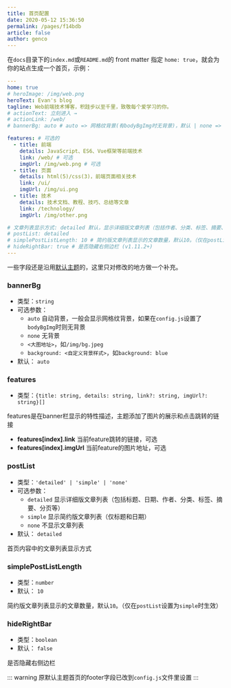 ```yaml
---
title: 首页配置
date: 2020-05-12 15:36:50
permalink: /pages/f14bdb
article: false
author: genco
---
```


在`docs`目录下的`index.md`或`README.md`的 front matter 指定 `home: true`，就会为你的站点生成一个首页，示例：

```yaml
---
home: true
# heroImage: /img/web.png
heroText: Evan's blog
tagline: Web前端技术博客，积跬步以至千里，致敬每个爱学习的你。
# actionText: 立刻进入 →
# actionLink: /web/
# bannerBg: auto # auto => 网格纹背景(有bodyBgImg时无背景)，默认 | none => 无 | '大图地址' | background: 自定义背景样式       提示：如发现文本颜色不适应你的背景时可以到palette.styl修改$bannerTextColor变量

features: # 可选的
  - title: 前端
    details: JavaScript、ES6、Vue框架等前端技术
    link: /web/ # 可选
    imgUrl: /img/web.png # 可选
  - title: 页面
    details: html(5)/css(3)，前端页面相关技术
    link: /ui/
    imgUrl: /img/ui.png
  - title: 技术
    details: 技术文档、教程、技巧、总结等文章
    link: /technology/
    imgUrl: /img/other.png

# 文章列表显示方式: detailed 默认，显示详细版文章列表（包括作者、分类、标签、摘要、分页等）| simple => 显示简约版文章列表（仅标题和日期）| none 不显示文章列表
# postList: detailed
# simplePostListLength: 10 # 简约版文章列表显示的文章数量，默认10。（仅在postList设置为simple时生效）
# hideRightBar: true # 是否隐藏右侧边栏 (v1.11.2+)
---
```

一些字段还是沿用[默认主题](https://vuepress.vuejs.org/zh/theme/default-theme-config.html#%E9%A6%96%E9%A1%B5)的，这里只对修改的地方做一个补充。


### bannerBg
  * 类型：`string`
  * 可选参数：
    * `auto` 自动背景，一般会显示网格纹背景，如果在`config.js`设置了`bodyBgImg`时则无背景
    * `none` 无背景
    * `<大图地址>`，如`/img/bg.jpeg`
    * `background: <自定义背景样式>`，如`background: blue`
  * 默认： `auto`

### features
  * 类型：`{title: string, details: string, link?: string, imgUrl?: string}[]`

  features是在banner栏显示的特性描述，主题添加了图片的展示和点击跳转的链接
*  **features[index].link** 当前feature跳转的链接，可选
*  **features[index].imgUrl** 当前feature的图片地址，可选

### postList
  * 类型：`'detailed' | 'simple' | 'none'`
  * 可选参数：
    * `detailed` 显示详细版文章列表（包括标题、日期、作者、分类、标签、摘要、分页等）
    * `simple` 显示简约版文章列表（仅标题和日期）
    * `none` 不显示文章列表
  * 默认： `detailed`

首页内容中的文章列表显示方式


### simplePostListLength <Badge text="v1.5.1 +"/>
  * 类型：`number`
  * 默认： `10`

简约版文章列表显示的文章数量，默认`10`。（仅在`postList`设置为`simple`时生效）


### hideRightBar <Badge text="v1.11.2 +"/>
  * 类型：`boolean`
  * 默认： `false`

是否隐藏右侧边栏

::: warning
原默认主题首页的footer字段已改到`config.js`文件里设置
:::
